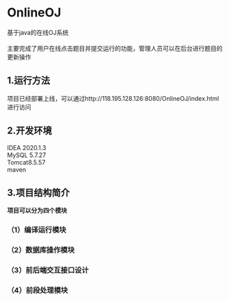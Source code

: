 # OnlineOJ
基于java的在线OJ系统<br>
<br>
主要完成了用户在线点击题目并提交运行的功能，管理人员可以在后台进行题目的更新操作

## 1.运行方法
项目已经部署上线，可以通过http://118.195.128.126:8080/OnlineOJ/index.html
进行访问
## 2.开发环境
IDEA 2020.1.3
<br>
MySQL 5.7.27
<br>
Tomcat8.5.57
<br>
maven
## 3.项目结构简介
**项目可以分为四个模块**
### （1）编译运行模块
### （2）数据库操作模块
### （3）前后端交互接口设计
### （4）前段处理模块
